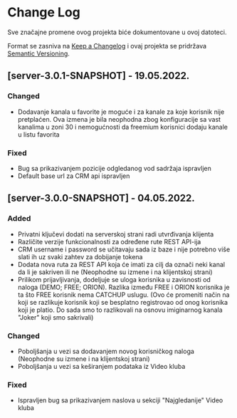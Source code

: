 # Change Log
Sve značajne promene ovog projekta biće dokumentovane u ovoj datoteci.
 
Format se zasniva na [Keep a Changelog](http://keepachangelog.com/)
i ovaj projekta se pridržava [Semantic Versioning](http://semver.org/).

## [server-3.0.1-SNAPSHOT] - 19.05.2022.

### Changed
- Dodavanje kanala u favorite je moguće i za kanale za koje korisnik nije pretplaćen. Ova izmena je bila neophodna zbog konfiguracije sa vast kanalima u zoni 30 i nemogućnosti da freemium korisnici dodaju kanale u listu favorita

### Fixed
- Bug sa prikazivanjem pozicije odgledanog vod sadržaja ispravljen
- Default base url za CRM api ispravljen

## [server-3.0.0-SNAPSHOT] - 04.05.2022.
 
### Added
- Privatni ključevi dodati na serverskoj strani radi utvrđivanja klijenta
- Različite verzije funkcionalnosti za određene rute REST API-ija
- CRM username i password se učitavaju sada iz baze i nije potrebno više slati ih uz svaki zahtev za dobijanje tokena
- Dodata nova ruta za REST API koja će imati za cilj da označi neki kanal da li je sakriven ili ne (Neophodne su izmene i na klijentskoj strani)
- Prilikom prijavljivanja, dodeljuje se uloga korisnika u zavisnosti od naloga (DEMO; FREE; ORION). Razlika između FREE i ORION korisnika je ta što FREE korisnik nema CATCHUP uslugu. (Ovo će promeniti način na koji se razlikuje korisnik koji se besplatno registrovao od onog korisnika koji je platio. Do sada smo to razlikovali na osnovu imiginarnog kanala "Joker" koji smo sakrivali)

### Changed
- Poboljšanja u vezi sa dodavanjem novog korisničkog naloga (Neophodne su izmene i na klijentskoj strani)
- Poboljšanja u vezi sa keširanjem podataka iz Video kluba
 
### Fixed
- Ispravljen bug sa prikazivanjem naslova u sekciji "Najgledanije" Video kluba
 
